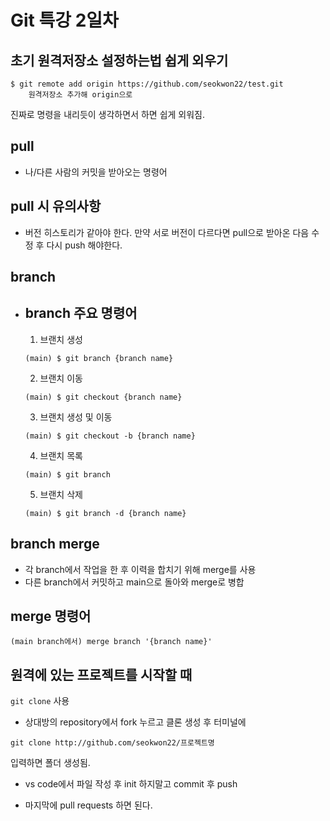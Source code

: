 # Git 특강 2일차

## 초기 원격저장소 설정하는법 쉽게 외우기
```
$ git remote add origin https://github.com/seokwon22/test.git
    원격저장소 추가해 origin으로
```
진짜로 명령을 내리듯이 생각하면서 하면 쉽게 외워짐.

## pull
- 나/다른 사람의 커밋을 받아오는 명령어

## pull 시 유의사항
- 버전 히스토리가 같아야 한다. 만약 서로 버전이 다르다면 pull으로 받아온 다음 수정 후 다시 push 해야한다.


## branch

- ## branch 주요 명령어
    1. 브랜치 생성
    ```
    (main) $ git branch {branch name}
    ```
    2. 브랜치 이동
    ```
    (main) $ git checkout {branch name}
    ```
    3. 브랜치 생성 및 이동
    ```
    (main) $ git checkout -b {branch name}
    ```
    4. 브랜치 목록
    ```
    (main) $ git branch
    ```
    5. 브랜치 삭제
    ```
    (main) $ git branch -d {branch name}
    ```

## branch merge
- 각 branch에서 작업을 한 후 이력을 합치기 위해 merge를 사용
- 다른 branch에서 커밋하고 main으로 돌아와 merge로 병합

## merge 명령어
```
(main branch에서) merge branch '{branch name}'
```

## 원격에 있는 프로젝트를 시작할 때
`git clone` 사용
- 상대방의 repository에서 fork 누르고 클론 생성 후 터미널에 

`git clone http://github.com/seokwon22/프로젝트명`

입력하면 폴더 생성됨.

- vs code에서 파일 작성 후 init 하지말고 commit 후 push

- 마지막에 pull requests 하면 된다.